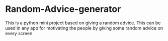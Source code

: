 # Random-Advice-generator
This is a python mini project based on giving a random advice. This can be used in any app for motivating the people by giving some random advice on every screen 
